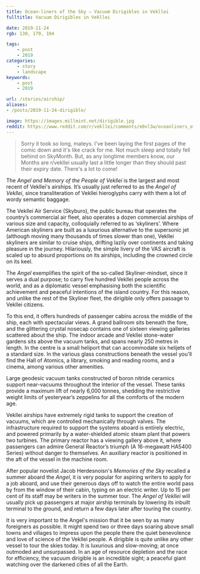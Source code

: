 ```yaml
---
title: Ocean-liners of the Sky — Vacuum Dirigibles in Vekllei
fulltitle: Vacuum Dirigibles in Vekllei

date: 2019-11-24
rgb: 130, 179, 194

tags:
    - post
    - 2019
categories:
    - story
    - landscape
keywords:
    - post
    - 2019

url: /stories/airship/
aliases:
- /posts/2019-11-24-dirigible/

image: https://images.millmint.net/dirigible.jpg
reddit: https://www.reddit.com/r/vekllei/comments/e0xl3w/oceanliners_of_the_sky_vacuum_dirigibles_in/
---
```


>Sorry it took so long, mateys. I've been laying the first pages of the comic down and it's like crack for me. Not much sleep and totally fell behind on SkyMonth. But, as any longtime members know, our Months are r/vekllei usually last a little longer than they should past their expiry date. There's a lot to come!

The *Angel and Memory of the People of Vekllei* is the largest and most recent of Vekllei's airships. It’s usually just referred to as the *Angel of Vekllei*, since transliteration of Vekllei hieroglyphs carry with them a lot of wordy semantic baggage.

The Vekllei Air Service (Skyburo), the public bureau that operates the country’s commercial air fleet, also operates a dozen commercial airships of various size and capacity, colloquially referred to as ‘skyliners’. Where American skyliners are built as a luxurious alternative to the supersonic jet (although moving many thousands of times slower than one), Vekllei skyliners are similar to cruise ships, drifting lazily over continents and taking pleasure in the journey. Hilariously, the simple livery of the VAS aircraft is scaled up to absurd proportions on its airships, including the crowned circle on its keel.

The *Angel* exemplifies the spirit of the so-called Skyliner-mindset, since it serves a dual purpose; to carry five hundred Vekllei people across the world, and as a diplomatic vessel emphasising both the scientific achievement and peaceful intentions of the island country. For this reason, and unlike the rest of the Skyliner fleet, the dirigible only offers passage to Vekllei citizens.

To this end, it offers hundreds of passenger cabins across the middle of the ship, each with spectacular views. A grand ballroom sits beneath the fore, and the glittering crystal nosecap contains one of sixteen viewing galleries scattered about the ship. The indoor arcade and Vekllei stone-water gardens sits above the vacuum tanks, and spans nearly 250 metres in length. In the centre is a small heliport that can accommodate six helijets of a standard size. In the various glass constructions beneath the vessel you'll find the Hall of Atomics, a library, smoking and reading rooms, and a cinema, among various other amenities.

Large geodesic vacuum tanks constructed of boron nitride ceramics support near-vacuums throughout the interior of the vessel. These tanks provide a maximum lift of nearly 6,000 tonnes, shedding the restrictive weight limits of yesteryear’s zeppelins for all the comforts of the modern age.

Vekllei airships have extremely rigid tanks to support the creation of vacuums, which are controlled mechanically through valves. The infrastructure required to support the systems aboard is entirely electric, and powered primarily by a water-shielded atomic steam plant that powers two turbines. The primary reactor has a viewing gallery above it, where passengers can admire General Reactor’s triumph (A 16-megawatt HA5400 Series) without danger to themselves. An auxiliary reactor is positioned in the aft of the vessel in the machine room.

After popular novelist Jacob Herdesnoisn's *Memories of the Sky* recalled a summer aboard the *Angel*, it is very popular for aspiring writers to apply for a job aboard, and use their generous days off to watch the entire world pass by from the window of their cabin, typing on an electric writer. Up to 15 per cent of its staff may be writers in the summer tour. The *Angel of Vekllei* will usually pick up passengers at major airship terminals by lowering its inbuilt terminal to the ground, and return a few days later after touring the country.

It is very important to the Angel's mission that it be seen by as many foreigners as possible. It might spend two or three days soaring above small towns and villages to impress upon the people there the quiet benevolence and love of science of the Vekllei people. A dirigible is quite unlike any other vessel to tour the skies today. It is luxurious and slow-moving; at once outmoded and unsurpassed. In an age of resource depletion and the race for efficiency, the vacuum dirigible is an incredible sight; a peaceful giant watching over the darkened cities of all the Earth.
